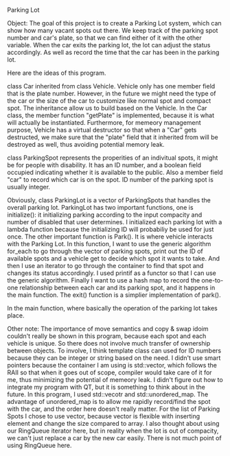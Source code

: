 Parking Lot

Object: The goal of this project is to create a Parking Lot system, which can show how many vacant spots out there. We keep track of the parking spot number and car's plate, so that we can find either of it with the other variable. When the car exits the parking lot, the lot can adjust the status accordingly. As well as record the time that the car has been in the parking lot. 

Here are the ideas of this program.

class Car inherited from class Vehicle. Vehicle only has one member field that is the plate number. However, in the future we might need the type of the car or the size of the car to customize like normal spot and compact spot. The inheritance allow us to build based on the Vehicle. In the Car class, the member function "getPlate" is implemented, because it is what will actually be instantiated. Furthermore, for memeory management purpose, Vehicle has a virtual destructor so that when a "Car" gets destructed, we make sure that the "plate" field that it inherited from will be destroyed as well, thus avoiding potential memory leak.

class ParkingSpot represents the properities of an indivitual spots, it might be for people with disability. It has an ID number, and a boolean field occupied indicating whether it is available to the public. Also a member field "car" to record which car is on the spot. ID number of the parking spot is usually integer.

Obviously, class ParkingLot is a vector of ParkingSpots that handles the overall parking lot. ParkingLot has two important functions, one is initialize(): it initializing parking according to the input compacity and number of disabled that user determines.  I initialized each parking lot with a lambda function because the initializing ID will probabiliy be used for just once. The other important function is Park(). It is where vehicle interacts with the Parking Lot. In this function, I want to use the generic algorithm for_each to go through the vector of parking spots, print out the ID of available spots and a vehicle get to decide which spot it wants to take. And then I use an iterator to go through the container to find that spot and changes its status accordingly. I used printif as a functor so that I can use the generic algorithm. Finally I want to use a hash map to record the one-to-one relationship between each car and its parking spot, and it happens in the main function. The exit() function is a simplier implementation of park(). 

In the main function, where basically the operation of the parking lot takes place.

Other note:
The importance of move semantics and copy & swap idoim couldn't really be shown in this program, because each spot and each vehicle is unique. So there does not involve much transfer of ownership between objects. To involve, I think template class can used for ID numbers because they can be integer or string based on the need. I didn't use smart pointers because the container I am using is std::vector, which follows the RAII so that when it goes out of scope, compiler would take care of it for me, thus minimizing the potential of memeory leak. I didn't figure out how to integrate my program with QT, but it is something to think about in the future. In this program, I used std::vecotr and std::unordered_map. The advantage of unordered_map is to allow me rapidly record/find the spot with the car, and the order here doesn't really matter. For the list of Parking Spots I chose to use vector, because vector is flexible with inserting element and change the size compared to array. I also thought about using our RingQueue iterator here, but in reality when the lot is out of compacity, we can't just replace a car by the new car easily. There is not much point of using RingQueue here. 